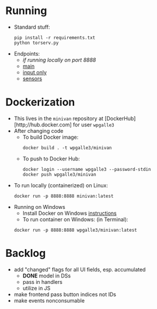 # Running

  * Standard stuff:
    ```
    pip install -r requirements.txt
    python torserv.py
    ```
  * Endpoints:
     * _if running locally on port 8888_
     * [main](http://localhost:8888)
     * [input only](http://localhost:8888/inputOnly)
     * [sensors](http://localhost:8888/sensors)

# Dockerization

  * This lives in the `minivan` repository at [DockerHub][http;//hub.docker.com] for user `wpgalle3`
  * After changing code
      * To build Docker image:
        ```
        docker build . -t wpgalle3/minivan
        ```
      * To push to Docker Hub:
        ```
        docker login --username wpgalle3 --password-stdin
        docker push wpgalle3/minivan
        ```
  * To run locally (containerized) on Linux:
    ```
    docker run -p 8888:8888 minivan:latest
    ```
  * Running on Windows
      * Install Docker on Windows [instructions](https://docs.docker.com/desktop/windows/install/)
      * To run container on Windows: (in Terminal):
    ```
    docker run -p 8888:8888 wpgalle3/minivan:latest
    ```
# Backlog

  * add "changed" flags for all UI fields, esp. accumulated
      * **DONE** model in DSs
      * pass in handlers
      * utilize in JS
  * make frontend pass button indices not IDs
  * make events nonconsumable

